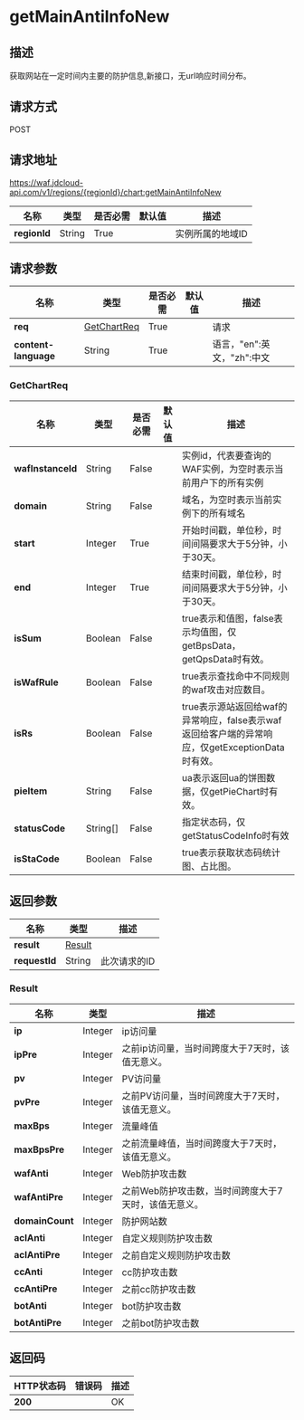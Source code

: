 # getMainAntiInfoNew


## 描述
获取网站在一定时间内主要的防护信息,新接口，无url响应时间分布。

## 请求方式
POST

## 请求地址
https://waf.jdcloud-api.com/v1/regions/{regionId}/chart:getMainAntiInfoNew

|名称|类型|是否必需|默认值|描述|
|---|---|---|---|---|
|**regionId**|String|True| |实例所属的地域ID|

## 请求参数
|名称|类型|是否必需|默认值|描述|
|---|---|---|---|---|
|**req**|[GetChartReq](getmainantiinfonew#getchartreq)|True| |请求|
|**content-language**|String|True| |语言，"en":英文，"zh":中文|

### <div id="getchartreq">GetChartReq</div>
|名称|类型|是否必需|默认值|描述|
|---|---|---|---|---|
|**wafInstanceId**|String|False| |实例id，代表要查询的WAF实例，为空时表示当前用户下的所有实例|
|**domain**|String|False| |域名，为空时表示当前实例下的所有域名|
|**start**|Integer|True| |开始时间戳，单位秒，时间间隔要求大于5分钟，小于30天。|
|**end**|Integer|True| |结束时间戳，单位秒，时间间隔要求大于5分钟，小于30天。|
|**isSum**|Boolean|False| |true表示和值图，false表示均值图，仅getBpsData， getQpsData时有效。|
|**isWafRule**|Boolean|False| |true表示查找命中不同规则的waf攻击对应数目。|
|**isRs**|Boolean|False| |true表示源站返回给waf的异常响应，false表示waf返回给客户端的异常响应，仅getExceptionData时有效。|
|**pieItem**|String|False| |ua表示返回ua的饼图数据，仅getPieChart时有效。|
|**statusCode**|String[]|False| |指定状态码，仅getStatusCodeInfo时有效|
|**isStaCode**|Boolean|False| |true表示获取状态码统计图、占比图。|

## 返回参数
|名称|类型|描述|
|---|---|---|
|**result**|[Result](getmainantiinfonew#result)| |
|**requestId**|String|此次请求的ID|

### <div id="result">Result</div>
|名称|类型|描述|
|---|---|---|
|**ip**|Integer|ip访问量|
|**ipPre**|Integer|之前ip访问量，当时间跨度大于7天时，该值无意义。|
|**pv**|Integer|PV访问量|
|**pvPre**|Integer|之前PV访问量，当时间跨度大于7天时，该值无意义。|
|**maxBps**|Integer|流量峰值|
|**maxBpsPre**|Integer|之前流量峰值，当时间跨度大于7天时，该值无意义。|
|**wafAnti**|Integer|Web防护攻击数|
|**wafAntiPre**|Integer|之前Web防护攻击数，当时间跨度大于7天时，该值无意义。|
|**domainCount**|Integer|防护网站数|
|**aclAnti**|Integer|自定义规则防护攻击数|
|**aclAntiPre**|Integer|之前自定义规则防护攻击数|
|**ccAnti**|Integer|cc防护攻击数|
|**ccAntiPre**|Integer|之前cc防护攻击数|
|**botAnti**|Integer|bot防护攻击数|
|**botAntiPre**|Integer|之前bot防护攻击数|

## 返回码
|HTTP状态码|错误码|描述|
|---|---|---|
|**200**||OK|
